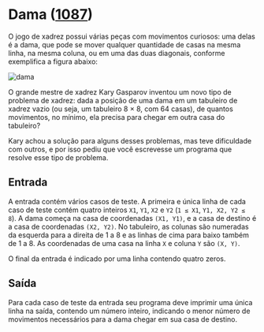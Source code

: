 # Dama ([1087](https://www.urionlinejudge.com.br/judge/pt/problems/view/1087))

O jogo de xadrez possui várias peças com movimentos curiosos: uma delas é a dama, que pode se mover qualquer quantidade de casas na mesma linha, na mesma coluna, ou em uma das duas diagonais, conforme exemplifica a figura abaixo:

![dama](https://urionlinejudge.r.worldssl.net/gallery/images/problems/UOJ_1087.png)

O grande mestre de xadrez Kary Gasparov inventou um novo tipo de problema de xadrez: dada a posição de uma dama em um tabuleiro de xadrez vazio (ou seja, um tabuleiro 8 × 8, com 64 casas), de quantos movimentos, no mínimo, ela precisa para chegar em outra casa do tabuleiro?

Kary achou a solução para alguns desses problemas, mas teve dificuldade com outros, e por isso pediu que você escrevesse um programa que resolve esse tipo de problema.  

## Entrada

A entrada contém vários casos de teste. A primeira e única linha de cada caso de teste contém quatro inteiros `X1`, `Y1`, `X2` e `Y2` (`1 ≤ X1`, `Y1, X2, Y2 ≤ 8`). A dama começa na casa de coordenadas `(X1, Y1)`, e a casa de destino é a casa de coordenadas `(X2, Y2)`. No tabuleiro, as colunas são numeradas da esquerda para a direita de 1 a 8 e as linhas de cima para baixo também de 1 a 8. As coordenadas de uma casa na linha `X` e coluna `Y` são `(X, Y)`.

O final da entrada é indicado por uma linha contendo quatro zeros.

## Saída

Para cada caso de teste da entrada seu programa deve imprimir uma única linha na saída, contendo um número inteiro, indicando o menor número de movimentos necessários para a dama chegar em sua casa de destino.

